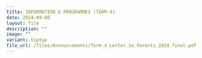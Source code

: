 ```yaml
---
title: INFORMATION & PROGRAMMES (TERM 4)
date: 2024-09-08
layout: file
description: ""
image: ""
variant: tiptap
file_url: /files/Announcements/Term_4_Letter_to_Parents_2024_final.pdf
---
```

